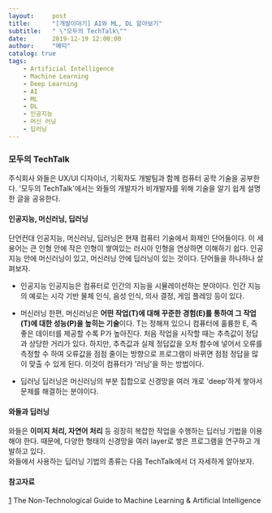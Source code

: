 ```yaml
---
layout:     post
title:      "[개발이야기] AI와 ML, DL 알아보기"
subtitle:   " \"모두의 TechTalk\""
date:       2019-12-19 12:00:00
author:     "예띠"
catalog: true
tags:
    - Artificial Intelligence
    - Machine Learning
    - Deep Learning
    - AI
    - ML
    - DL
    - 인공지능
    - 머신 러닝
    - 딥러닝
---
```


### 모두의 TechTalk

주식회사 와들은 UX/UI 디자이너, 기획자도 개발팀과 함께 컴퓨터 공학 기술을 공부한다. '모두의 TechTalk'에서는 와들의 개발자가 비개발자를 위해 기술을 알기 쉽게 설명한 글을 공유한다.

#### 인공지능, 머신러닝, 딥러닝

단언컨대 인공지능, 머신러닝, 딥러닝은 현재 컴퓨터 기술에서 화제인 단어들이다. 이 세 용어는 큰 인형 안에 작은 인형이 쌓여있는 러시아 인형을 연상하면 이해하기 쉽다. 인공지능 안에 머신러닝이 있고, 머신러닝 안에 딥러닝이 있는 것이다. 단어들을 하나하나 살펴보자.

- 인공지능
    인공지능은 컴퓨터로 인간의 지능을 시뮬레이션하는 분야이다. 인간 지능의 예로는 시각 기반 물체 인식, 음성 인식, 의사 결정, 게임 플레잉 등이 있다.

- 머신러닝
    한편, 머신러닝은 **어떤 작업(T)에 대해 꾸준한 경험(E)를 통하여 그 작업(T)에 대한 성능(P)을 높히는 기술**이다. T는 정해져 있으니 컴퓨터에 훌륭한 E, 즉 좋은 데이터를 제공할 수록 P가 높아진다. 처음 작업을 시작할 때는 추측값이 정답과 상당한 거리가 있다. 하지만, 추측값과 실제 정답값을 오차 함수에 넣어서 오류를 측정할 수 하여 오류값을 점점 줄이는 방향으로 프로그램이 바뀌면 점점 정답을 많이 맞출 수 있게 된다. 이것이 컴퓨터가 '러닝'을 하는 방법이다.

- 딥러닝
    딥러닝은 머신러닝의 부분 집합으로 신경망을 여러 개로 'deep'하게 쌓아서 문제를 해결하는 분야이다.

#### 와들과 딥러닝  

와들은 **이미지 처리, 자연어 처리** 등 굉장히 복잡한 작업을 수행하는 딥러닝 기법을 이용해야 한다. 때문에, 다양한 형태의 신경망을 여러 layer로 쌓은 프로그램을 연구하고 개발하고 있다.  
와들에서 사용하는 딥러닝 기법의 종류는 다음 TechTalk에서 더 자세하게 알아보자.

#### 참고자료

[1](https://machinelearnings.co/a-humans-guide-to-machine-learning-e179f43b67a0) The Non-Technological Guide to Machine Learning & Artificial Intelligence